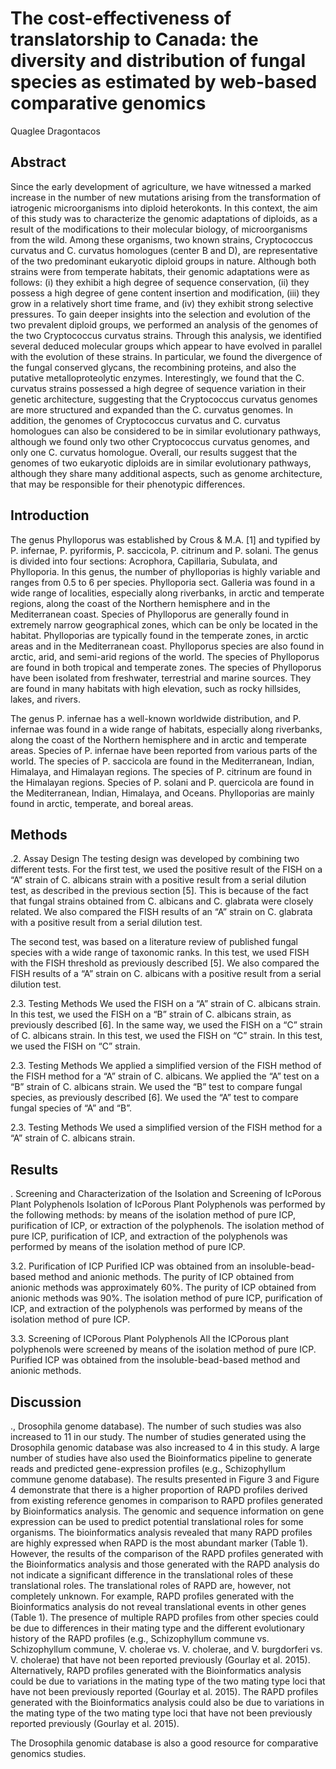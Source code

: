# The cost-effectiveness of translatorship to Canada: the diversity and distribution of fungal species as estimated by web-based comparative genomics
Quaglee Dragontacos


## Abstract
Since the early development of agriculture, we have witnessed a marked increase in the number of new mutations arising from the transformation of iatrogenic microorganisms into diploid heterokonts. In this context, the aim of this study was to characterize the genomic adaptations of diploids, as a result of the modifications to their molecular biology, of microorganisms from the wild. Among these organisms, two known strains, Cryptococcus curvatus and C. curvatus homologues (center B and D), are representative of the two predominant eukaryotic diploid groups in nature. Although both strains were from temperate habitats, their genomic adaptations were as follows: (i) they exhibit a high degree of sequence conservation, (ii) they possess a high degree of gene content insertion and modification, (iii) they grow in a relatively short time frame, and (iv) they exhibit strong selective pressures. To gain deeper insights into the selection and evolution of the two prevalent diploid groups, we performed an analysis of the genomes of the two Cryptococcus curvatus strains. Through this analysis, we identified several deduced molecular groups which appear to have evolved in parallel with the evolution of these strains. In particular, we found the divergence of the fungal conserved glycans, the recombining proteins, and also the putative metalloproteolytic enzymes. Interestingly, we found that the C. curvatus strains possessed a high degree of sequence variation in their genetic architecture, suggesting that the Cryptococcus curvatus genomes are more structured and expanded than the C. curvatus genomes. In addition, the genomes of Cryptococcus curvatus and C. curvatus homologues can also be considered to be in similar evolutionary pathways, although we found only two other Cryptococcus curvatus genomes, and only one C. curvatus homologue. Overall, our results suggest that the genomes of two eukaryotic diploids are in similar evolutionary pathways, although they share many additional aspects, such as genome architecture, that may be responsible for their phenotypic differences.


## Introduction
The genus Phylloporus was established by Crous & M.A. [1] and typified by P. infernae, P. pyriformis, P. saccicola, P. citrinum and P. solani. The genus is divided into four sections: Acrophora, Capillaria, Subulata, and Phylloporia. In this genus, the number of phylloporias is highly variable and ranges from 0.5 to 6 per species. Phylloporia sect. Galleria was found in a wide range of localities, especially along riverbanks, in arctic and temperate regions, along the coast of the Northern hemisphere and in the Mediterranean coast. Species of Phylloporus are generally found in extremely narrow geographical zones, which can be only be located in the habitat. Phylloporias are typically found in the temperate zones, in arctic areas and in the Mediterranean coast. Phylloporus species are also found in arctic, arid, and semi-arid regions of the world. The species of Phylloporus are found in both tropical and temperate zones. The species of Phylloporus have been isolated from freshwater, terrestrial and marine sources. They are found in many habitats with high elevation, such as rocky hillsides, lakes, and rivers.

The genus P. infernae has a well-known worldwide distribution, and P. infernae was found in a wide range of habitats, especially along riverbanks, along the coast of the Northern hemisphere and in arctic and temperate areas. Species of P. infernae have been reported from various parts of the world. The species of P. saccicola are found in the Mediterranean, Indian, Himalaya, and Himalayan regions. The species of P. citrinum are found in the Himalayan regions. Species of P. solani and P. quercicola are found in the Mediterranean, Indian, Himalaya, and Oceans. Phylloporias are mainly found in arctic, temperate, and boreal areas.


## Methods

.2. Assay Design
The testing design was developed by combining two different tests. For the first test, we used the positive result of the FISH on a “A” strain of C. albicans strain with a positive result from a serial dilution test, as described in the previous section [5]. This is because of the fact that fungal strains obtained from C. albicans and C. glabrata were closely related. We also compared the FISH results of an “A” strain on C. glabrata with a positive result from a serial dilution test.

The second test, was based on a literature review of published fungal species with a wide range of taxonomic ranks. In this test, we used FISH with the FISH threshold as previously described [5]. We also compared the FISH results of a “A” strain on C. albicans with a positive result from a serial dilution test.

2.3. Testing Methods
We used the FISH on a “A” strain of C. albicans strain. In this test, we used the FISH on a “B” strain of C. albicans strain, as previously described [6]. In the same way, we used the FISH on a “C” strain of C. albicans strain. In this test, we used the FISH on “C” strain. In this test, we used the FISH on “C” strain.

2.3. Testing Methods
We applied a simplified version of the FISH method of the FISH method for a “A” strain of C. albicans. We applied the “A” test on a “B” strain of C. albicans strain. We used the “B” test to compare fungal species, as previously described [6]. We used the “A” test to compare fungal species of “A” and “B”.

2.3. Testing Methods
We used a simplified version of the FISH method for a “A” strain of C. albicans strain.


## Results
. Screening and Characterization of the Isolation and Screening of IcPorous Plant Polyphenols
Isolation of IcPorous Plant Polyphenols was performed by the following methods: by means of the isolation method of pure ICP, purification of ICP, or extraction of the polyphenols. The isolation method of pure ICP, purification of ICP, and extraction of the polyphenols was performed by means of the isolation method of pure ICP.

3.2. Purification of ICP
Purified ICP was obtained from an insoluble-bead-based method and anionic methods. The purity of ICP obtained from anionic methods was approximately 60%. The purity of ICP obtained from anionic methods was 90%. The isolation method of pure ICP, purification of ICP, and extraction of the polyphenols was performed by means of the isolation method of pure ICP.

3.3. Screening of ICPorous Plant Polyphenols
All the ICPorous plant polyphenols were screened by means of the isolation method of pure ICP. Purified ICP was obtained from the insoluble-bead-based method and anionic methods.


## Discussion
., Drosophila genome database). The number of such studies was also increased to 11 in our study. The number of studies generated using the Drosophila genomic database was also increased to 4 in this study. A large number of studies have also used the Bioinformatics pipeline to generate reads and predicted gene-expression profiles (e.g., Schizophyllum commune genome database). The results presented in Figure 3 and Figure 4 demonstrate that there is a higher proportion of RAPD profiles derived from existing reference genomes in comparison to RAPD profiles generated by Bioinformatics analysis. The genomic and sequence information on gene expression can be used to predict potential translational roles for some organisms. The bioinformatics analysis revealed that many RAPD profiles are highly expressed when RAPD is the most abundant marker (Table 1). However, the results of the comparison of the RAPD profiles generated with the Bioinformatics analysis and those generated with the RAPD analysis do not indicate a significant difference in the translational roles of these translational roles. The translational roles of RAPD are, however, not completely unknown. For example, RAPD profiles generated with the Bioinformatics analysis do not reveal translational events in other genes (Table 1). The presence of multiple RAPD profiles from other species could be due to differences in their mating type and the different evolutionary history of the RAPD profiles (e.g., Schizophyllum commune vs. Schizophyllum commune, V. cholerae vs. V. cholerae, and V. burgdorferi vs. V. cholerae) that have not been reported previously (Gourlay et al. 2015). Alternatively, RAPD profiles generated with the Bioinformatics analysis could be due to variations in the mating type of the two mating type loci that have not been previously reported (Gourlay et al. 2015). The RAPD profiles generated with the Bioinformatics analysis could also be due to variations in the mating type of the two mating type loci that have not been previously reported previously (Gourlay et al. 2015).

The Drosophila genomic database is also a good resource for comparative genomics studies.
